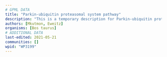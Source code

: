 ```yaml
---
# GPML DATA
title: "Parkin-ubiquitin proteasomal system pathway"
description: "This is a temporary description for Parkin-ubiquitin proteasomal system pathway"
authors: [Mkutmon, Eweitz]
organisms: [Bos taurus]
# ADDITIONAL DATA
last-edited: 2021-05-21
communities: []
wpid: "WP3199"
---
```

